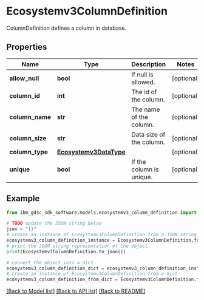 # Ecosystemv3ColumnDefinition

ColumnDefinition defines a column in database.

## Properties

Name | Type | Description | Notes
------------ | ------------- | ------------- | -------------
**allow_null** | **bool** | If null is allowed. | [optional] 
**column_id** | **int** | The id of the column. | [optional] 
**column_name** | **str** | The name of the column. | [optional] 
**column_size** | **str** | Data size of the column. | [optional] 
**column_type** | [**Ecosystemv3DataType**](Ecosystemv3DataType.md) |  | [optional] 
**unique** | **bool** | If the column is unique. | [optional] 

## Example

```python
from ibm_gdsc_sdk_software.models.ecosystemv3_column_definition import Ecosystemv3ColumnDefinition

# TODO update the JSON string below
json = "{}"
# create an instance of Ecosystemv3ColumnDefinition from a JSON string
ecosystemv3_column_definition_instance = Ecosystemv3ColumnDefinition.from_json(json)
# print the JSON string representation of the object
print(Ecosystemv3ColumnDefinition.to_json())

# convert the object into a dict
ecosystemv3_column_definition_dict = ecosystemv3_column_definition_instance.to_dict()
# create an instance of Ecosystemv3ColumnDefinition from a dict
ecosystemv3_column_definition_from_dict = Ecosystemv3ColumnDefinition.from_dict(ecosystemv3_column_definition_dict)
```
[[Back to Model list]](../README.md#documentation-for-models) [[Back to API list]](../README.md#documentation-for-api-endpoints) [[Back to README]](../README.md)


